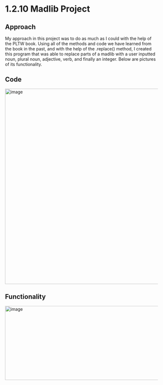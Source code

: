 # 1.2.10 Madlib Project
## Approach
My approach in this project was to do as much as I could with the help of the PLTW book. Using all of the methods and code we have learned from the book in the past, and with the help of the .replace() method, I created this program that was able to replace parts of a madlib with a user inputted noun, plural noun, adjective, verb, and finally an integer. Below are pictures of its functionality.
## Code
<img width="979" height="644" alt="image" src="https://github.com/user-attachments/assets/10c26238-2d6e-4455-8f06-ce745c355dcc" />

## Functionality 

<img width="1174" height="244" alt="image" src="https://github.com/user-attachments/assets/bb820373-61fd-4e52-97d4-1bfedb7d99ed" />
